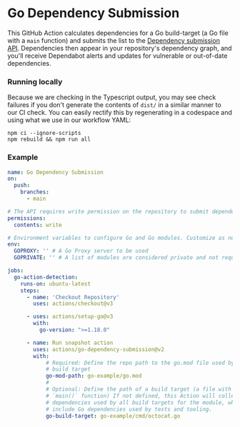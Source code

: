 # Go Dependency Submission

This GitHub Action calculates dependencies for a Go build-target (a Go file with a
`main` function) and submits the list to the [Dependency submission API](https://docs.github.com/en/code-security/supply-chain-security/understanding-your-software-supply-chain/using-the-dependency-submission-api). Dependencies then appear in your repository's dependency graph, and you'll receive Dependabot alerts and updates for vulnerable or out-of-date dependencies. 

### Running locally

Because we are checking in the Typescript output, you may see check failures if you don't generate the contents of `dist/` in a similar manner to our CI check. You can easily rectify this by regenerating in a codespace and using what we use in our workflow YAML:

```
npm ci --ignore-scripts
npm rebuild && npm run all
```

### Example
```yaml
name: Go Dependency Submission
on:
  push:
    branches:
      - main

# The API requires write permission on the repository to submit dependencies
permissions:
  contents: write

# Environment variables to configure Go and Go modules. Customize as necessary
env:
  GOPROXY: '' # A Go Proxy server to be used
  GOPRIVATE: '' # A list of modules are considered private and not requested from GOPROXY

jobs:
  go-action-detection:
    runs-on: ubuntu-latest
    steps:
      - name: 'Checkout Repository'
        uses: actions/checkout@v3

      - uses: actions/setup-go@v3
        with:
          go-version: ">=1.18.0"

      - name: Run snapshot action
        uses: actions/go-dependency-submission@v2
        with:
            # Required: Define the repo path to the go.mod file used by the
            # build target
            go-mod-path: go-example/go.mod
            #
            # Optional: Define the path of a build target (a file with a
            # `main()` function) If not defined, this Action will collect all
            # dependencies used by all build targets for the module, which may
            # include Go dependencies used by tests and tooling.
            go-build-target: go-example/cmd/octocat.go
```
